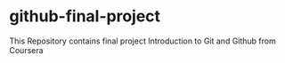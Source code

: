 # github-final-project
This Repository contains final project Introduction to Git and Github from Coursera
